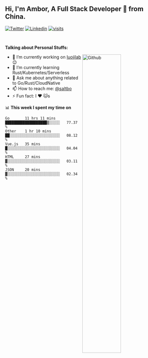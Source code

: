 ## Hi, I'm Ambor, A Full Stack Developer 🚀 from China.

[![Twitter](https://img.shields.io/badge/-saltbo-1ca0f1?style=flat&logo=twitter&logoColor=white)](https://twitter.com/rdsaltbo)
[![Linkedin](https://img.shields.io/badge/-saltbo-blue?style=flat&logo=Linkedin&logoColor=white)](https://www.linkedin.com/in/saltbo/)
[![visits](https://visitor.vercel.app/page/saltbo?color=light-green)](https://github.com/saltbo/)

&nbsp;  

**Talking about Personal Stuffs:**
<!-- Any image aligned to the right. Beware the width  -->
<img width="50%" align="right" alt="Github" src="https://raw.githubusercontent.com/saltbo/saltbo/master/images/git-header.svg" />

- 🔭 I’m currently working on [luojilab](https://github.com/luojilab) :wink:
- 🌱 I’m currently learning Rust/Kubernetes/Serverless
- 💬 Ask me about anything related to Go/Rust/CloudNative
- 📫 How to reach me: [@saltbo](https://twitter.com/rdsaltbo)
- ⚡ Fun fact: I :heart: :cat:s


📊 **This week I spent my time on**
<!--START_SECTION:waka-->
```text
Go       11 hrs 11 mins  ███████████████████▒░░░░░   77.37 % 
Other    1 hr 10 mins    ██░░░░░░░░░░░░░░░░░░░░░░░   08.12 % 
Vue.js   35 mins         █░░░░░░░░░░░░░░░░░░░░░░░░   04.04 % 
HTML     27 mins         ▓░░░░░░░░░░░░░░░░░░░░░░░░   03.11 % 
JSON     20 mins         ▓░░░░░░░░░░░░░░░░░░░░░░░░   02.34 % 
```
<!--END_SECTION:waka-->
